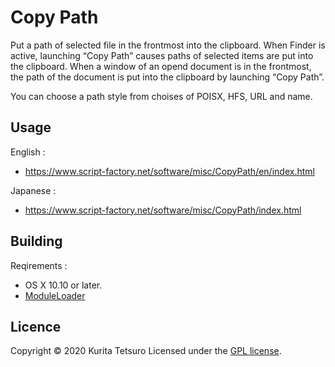 Copy Path
==========
Put a path of selected file in the frontmost into the clipboard.
When Finder is active, launching “Copy Path” causes paths of selected items are put into the clipboard. When a window of an opend document is in the frontmost, the path of the document is put into the clipboard by launching “Copy Path”.

You can choose a path style from choises of POISX, HFS, URL and name.

## Usage
English :
* https://www.script-factory.net/software/misc/CopyPath/en/index.html

Japanese :
* https://www.script-factory.net/software/misc/CopyPath/index.html

## Building
Reqirements :
* OS X 10.10 or later.
* [ModuleLoader]

[ModuleLoader]: https://www.script-factory.net/XModules/ModuleLoader/en/index.html

## Licence

Copyright &copy; 2020 Kurita Tetsuro
Licensed under the [GPL license][GPL].
 
[GPL]: http://www.gnu.org/licenses/gpl.html

